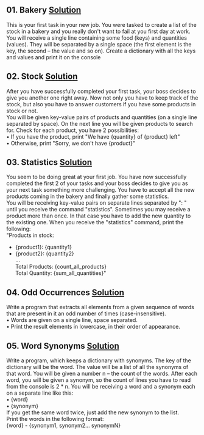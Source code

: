 ## **01.	Bakery** [Solution](https://github.com/elenaborisova/Python-Fundamentals/blob/main/13.%20Dictionaries%20-%20Lab/01_bakery.py)
This is your first task in your new job. You were tasked to create a list of the stock in a bakery and you really don't want to fail at you first day at work.  
You will receive a single line containing some food (keys) and quantities (values). They will be separated by a single space (the first element is the key, the second – the value and so on). Create a dictionary with all the keys and values and print it on the console


## **02.	Stock** [Solution](https://github.com/elenaborisova/Python-Fundamentals/blob/main/13.%20Dictionaries%20-%20Lab/02_stock.py)
After you have successfully completed your first task, your boss decides to give you another one right away. Now not only you have to keep track of the stock, but also you have to answer customers if you have some products in stock or not.  
You will be given key-value pairs of products and quantities (on a single line separated by space). On the next line you will be given products to search for. Check for each product, you have 2 possibilities:  
•	If you have the product, print "We have {quantity} of {product} left"  
•	Otherwise, print "Sorry, we don't have {product}"  


## **03.	Statistics** [Solution](https://github.com/elenaborisova/Python-Fundamentals/blob/main/13.%20Dictionaries%20-%20Lab/03_statistics.py)
You seem to be doing great at your first job. You have now successfully completed the first 2 of your tasks and your boss decides to give you as your next task something more challenging. You have to accept all the new products coming in the bakery and finally gather some statistics.  
You will be receiving key-value pairs on separate lines separated by ": " until you receive the command "statistics". Sometimes you may receive a product more than once. In that case you have to add the new quantity to the existing one. When you receive the "statistics" command, print the following:  
"Products in stock:  
- {product1}: {quantity1}  
- {product2}: {quantity2}  
…  
Total Products: {count_all_products}  
Total Quantity: {sum_all_quantities}"


## **04.	Odd Occurrences** [Solution](https://github.com/elenaborisova/Python-Fundamentals/blob/main/13.%20Dictionaries%20-%20Lab/04_odd_occurrences.py)
Write a program that extracts all elements from a given sequence of words that are present in it an odd number of times (case-insensitive).  
•	Words are given on a single line, space separated.  
•	Print the result elements in lowercase, in their order of appearance.


## **05.	Word Synonyms** [Solution](https://github.com/elenaborisova/Python-Fundamentals/blob/main/13.%20Dictionaries%20-%20Lab/05_word_synonyms.py)
Write a program, which keeps a dictionary with synonyms. The key of the dictionary will be the word. The value will be a list of all the synonyms of that word. You will be given a number n – the count of the words. After each word, you will be given a synonym, so the count of lines you have to read from the console is 2 * n. You will be receiving a word and a synonym each on a separate line like this:  
•	{word}  
•	{synonym}  
If you get the same word twice, just add the new synonym to the list.   
Print the words in the following format:  
{word} - {synonym1, synonym2… synonymN}  


